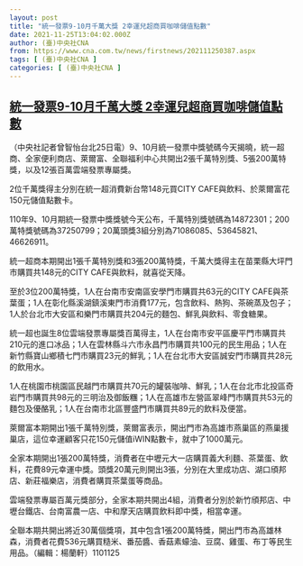 ```yaml
---
layout: post
title: "統一發票9-10月千萬大獎 2幸運兒超商買咖啡儲值點數"
date: 2021-11-25T13:04:02.000Z
author: (臺)中央社CNA
from: https://www.cna.com.tw/news/firstnews/202111250387.aspx
tags: [ (臺)中央社CNA ]
categories: [ (臺)中央社CNA ]
---
```

<!--1637845442000-->
[統一發票9-10月千萬大獎 2幸運兒超商買咖啡儲值點數](https://www.cna.com.tw/news/firstnews/202111250387.aspx)
------

<div>
<div></div><div><p>（中央社記者曾智怡台北25日電）9、10月統一發票中獎號碼今天揭曉，統一超商、全家便利商店、萊爾富、全聯福利中心共開出2張千萬特別獎、5張200萬特獎，以及12張百萬雲端發票專屬獎。</p><p>2位千萬獎得主分別在統一超消費新台幣148元買CITY CAFE與飲料、於萊爾富花150元儲值點數卡。</p><p>110年9、10月期統一發票中獎獎號今天公布，千萬特別獎號碼為14872301；200萬特獎號碼為37250799；20萬頭獎3組分別為71086085、53645821、46626911。</p><p>統一超商本期開出1張千萬特別獎和3張200萬特獎，千萬大獎得主在苗栗縣大坪門市購買共148元的CITY CAFE與飲料，就喜從天降。</p><p>至於3位200萬特獎，1人在台南市安南區安學門市購買共63元的CITY CAFE與茶葉蛋；1人在彰化縣溪湖鎮溪東門市消費177元，包含飲料、熱狗、茶碗蒸及包子；1人於台北市大安區和樂門市購買共204元的麵包、鮮乳與飲料、零食糖果。</p><p>統一超也誕生8位雲端發票專屬獎百萬得主，1人在台南市安平區慶平門市購買共210元的進口冰品；1人在雲林縣斗六市永昌門市購買共100元的民生用品；1人在新竹縣寶山鄉積七門市購買23元的鮮乳；1人在台北市大安區誠安門市購買共28元的飲用水。</p><p>1人在桃園市桃園區民越門市購買共70元的罐裝咖啡、鮮乳；1人在台北市北投區奇岩門市購買共98元的三明治及御飯糰；1人在高雄市左營區翠峰門市購買共53元的麵包及優酪乳；1人在台南市北區豐盛門市購買共89元的飲料及便當。</p><p>萊爾富本期開出1張千萬特別獎，萊爾富表示，開出門市為高雄市燕巢區的燕巢援巢店，這位幸運顧客只花150元儲值iWIN點數卡，就中了1000萬元。</p><p>全家本期開出1張200萬特獎，消費者在中壢元大一店購買義大利麵、茶葉蛋、飲料，花費89元幸運中獎。頭獎20萬元則開出3張，分別在大里成功店、湖口頎邦店、新莊福樂店，消費者購買茶葉蛋等商品。</p><p>雲端發票專屬百萬元獎部分，全家本期共開出4組，消費者分別於新竹頎邦店、中壢台鐵店、台南富農一店、中和摩天店購買飲料即中獎，相當幸運。</p><p>全聯本期共開出將近30萬個獎項，其中包含1張200萬特獎，開出門市為高雄林森，消費者花費536元購買糙米、番茄醬、香菇素蠔油、豆腐、雞蛋、布丁等民生用品。（編輯：楊蘭軒）1101125</p></div>
</div>
